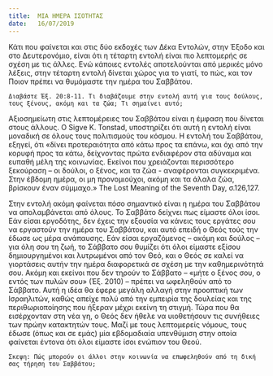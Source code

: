 ```yaml
---
title:  ΜΙΑ ΗΜΕΡΑ ΙΣΟΤΗΤΑΣ
date:   16/07/2019
---
```


Κάτι που φαίνεται και στις δύο εκδοχές των Δέκα Εντολών, στην Έξοδο και στο Δευτερονόμιο, είναι ότι η τέταρτη εντολή είναι πιο λεπτομερής σε σχέση με τις άλλες. Ενώ κάποιες εντολές αποτελούνται από μερικές μόνο λέξεις, στην τέταρτη εντολή δίνεται χώρος για το γιατί, το πώς, και τον Ποιον πρέπει να θυμόμαστε την ημέρα του Σαββάτου.

`Διαβάστε Έξ. 20:8-11. Τι διαβάζουμε στην εντολή αυτή για τους δούλους, τους ξένους, ακόμη και τα ζώα; Τι σημαίνει αυτό;`

Αξιοσημείωτη στις λεπτομέρειες του Σαββάτου είναι η έμφαση που δίνεται στους άλλους. Ο Sigve K. Tonstad, υποστηρίζει ότι αυτή η εντολή είναι μοναδική σε όλους τους πολιτισμούς του κόσμου. Η εντολή του Σαββάτου, εξηγεί, ότι «δίνει προτεραιότητα από κάτω προς τα επάνω, και όχι από την κορυφή προς τα κάτω, δείχνοντας πρώτα ενδιαφέρον στα αδύναμα και ευπαθή μέλη της κοινωνίας. Εκείνοι που χρειάζονται περισσότερο ξεκούραση – οι δούλοι, ο ξένος, και τα ζώα - αναφέρονται συγκεκριμένα. Στην έβδομη ημέρα, οι μη προνομιούχοι, ακόμη και τα άλαλα ζώα, βρίσκουν έναν σύμμαχο.» The Lost Meaning of the Seventh Day, σ.126,127.

Στην εντολή ακόμη φαίνεται πόσο σημαντικό είναι η ημέρα του Σαββάτου να απολαμβάνεται από όλους. Το Σαββάτο δείχνει πως είμαστε όλοι ίσοι. Εάν είσαι εργοδότης, δεν έχεις την εξουσία να κάνεις τους εργάτες σου να εργαστούν την ημέρα του Σαββάτου, και αυτό επειδή ο Θεός τούς την έδωσε ως μέρα ανάπαυσης. Εάν είσαι εργαζόμενος – ακόμη και δούλος – για όλη σου τη ζωή, το Σάββατο σου θυμίζει ότι όλοι είμαστε εξίσου δημιουργημένοι και λυτρωμένοι από τον Θεό, και ο Θεός σε καλεί να γιορτάσεις αυτήν την ημέρα διαφορετικά σε σχέση με την καθημερινότητά σου. Ακόμη και εκείνοι που δεν τηρούν το Σάββατο – «μήτε ο ξένος σου, ο εντός των πυλών σου» (Έξ. 2010) – πρέπει να ωφεληθούν από το Σάββατο. Αυτή η ιδέα θα έφερε μεγάλη αλλαγή στην προοπτική των Ισραηλιτών, καθώς απείχε πολύ από την εμπειρία της δουλείας και της περιθωριοποίησης που ήξεραν μέχρι εκείνη τη στιγμή. Τώρα που θα εισέρχονταν στη νέα γη, ο Θεός δεν ήθελε να υιοθετήσουν τις συνήθειες των πρώην κατακτητών τους. Μαζί με τους λεπτομερείς νόμους, τους έδωσε (όπως και σε εμάς) μία εβδομαδιαία υπενθύμιση στην οποία φαίνεται έντονα ότι όλοι είμαστε ίσοι ενώπιον του Θεού.

`Σκεψη: Πώς μπορούν οι άλλοι στην κοινωνία να επωφεληθούν από τη δική σας τήρηση του Σαββάτου;`
